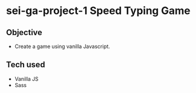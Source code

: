 # sei-ga-project-1 Speed Typing Game

## Objective
  - Create a game using vanilla Javascript.
  
## Tech used
  - Vanilla JS
  - Sass


